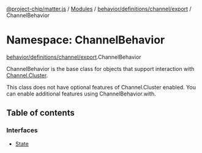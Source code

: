 [@project-chip/matter.js](../README.md) / [Modules](../modules.md) / [behavior/definitions/channel/export](behavior_definitions_channel_export.md) / ChannelBehavior

# Namespace: ChannelBehavior

[behavior/definitions/channel/export](behavior_definitions_channel_export.md).ChannelBehavior

ChannelBehavior is the base class for objects that support interaction with [Channel.Cluster](cluster_export.Channel.md#cluster).

This class does not have optional features of Channel.Cluster enabled. You can enable additional features using
ChannelBehavior.with.

## Table of contents

### Interfaces

- [State](../interfaces/behavior_definitions_channel_export.ChannelBehavior.State.md)
